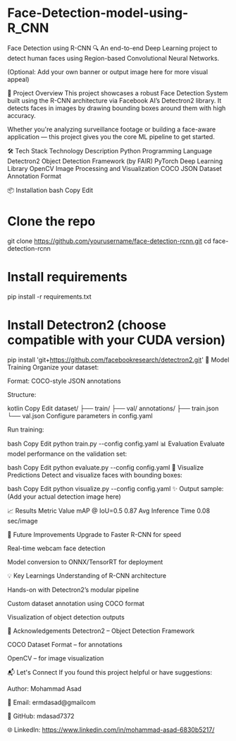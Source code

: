 # Face-Detection-model-using-R_CNN


 Face Detection using R-CNN
🔍 An end-to-end Deep Learning project to detect human faces using Region-based Convolutional Neural Networks.


(Optional: Add your own banner or output image here for more visual appeal)

🚀 Project Overview
This project showcases a robust Face Detection System built using the R-CNN architecture via Facebook AI’s Detectron2 library. It detects faces in images by drawing bounding boxes around them with high accuracy.

Whether you're analyzing surveillance footage or building a face-aware application — this project gives you the core ML pipeline to get started.

🛠️ Tech Stack
Technology	Description
Python	Programming Language
Detectron2	Object Detection Framework (by FAIR)
PyTorch	Deep Learning Library
OpenCV	Image Processing and Visualization
COCO JSON	Dataset Annotation Format

📦 Installation
bash
Copy
Edit
# Clone the repo
git clone https://github.com/yourusername/face-detection-rcnn.git
cd face-detection-rcnn

# Install requirements
pip install -r requirements.txt

# Install Detectron2 (choose compatible with your CUDA version)
pip install 'git+https://github.com/facebookresearch/detectron2.git'
🧠 Model Training
Organize your dataset:

Format: COCO-style JSON annotations

Structure:

kotlin
Copy
Edit
dataset/
├── train/
├── val/
annotations/
├── train.json
└── val.json
Configure parameters in config.yaml

Run training:

bash
Copy
Edit
python train.py --config config.yaml
📊 Evaluation
Evaluate model performance on the validation set:

bash
Copy
Edit
python evaluate.py --config config.yaml
🎨 Visualize Predictions
Detect and visualize faces with bounding boxes:

bash
Copy
Edit
python visualize.py --config config.yaml
✨ Output sample:
(Add your actual detection image here)

📈 Results
Metric	Value
mAP @ IoU=0.5	0.87
Avg Inference Time	0.08 sec/image

🚧 Future Improvements
 Upgrade to Faster R-CNN for speed

 Real-time webcam face detection

 Model conversion to ONNX/TensorRT for deployment

💡 Key Learnings
Understanding of R-CNN architecture

Hands-on with Detectron2’s modular pipeline

Custom dataset annotation using COCO format

Visualization of object detection outputs

🙌 Acknowledgements
Detectron2 – Object Detection Framework

COCO Dataset Format – for annotations

OpenCV – for image visualization

📬 Let's Connect
If you found this project helpful or have suggestions:

Author: Mohammad Asad

📧 Email: ermdasad@gmailcom

🔗 GitHub: mdasad7372

🌐 LinkedIn: https://www.linkedin.com/in/mohammad-asad-6830b5217/
